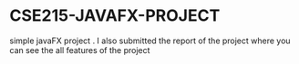 # CSE215-JAVAFX-PROJECT
simple javaFX project . I also submitted the report of the project where you can see the all features of the project
